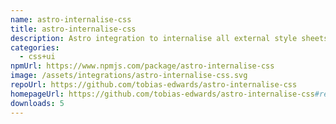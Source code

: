 ```yaml
---
name: astro-internalise-css
title: astro-internalise-css
description: Astro integration to internalise all external style sheets in HTML files.
categories:
  - css+ui
npmUrl: https://www.npmjs.com/package/astro-internalise-css
image: /assets/integrations/astro-internalise-css.svg
repoUrl: https://github.com/tobias-edwards/astro-internalise-css
homepageUrl: https://github.com/tobias-edwards/astro-internalise-css#readme
downloads: 5
---
```

